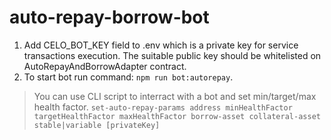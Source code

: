 # auto-repay-borrow-bot

1. Add CELO_BOT_KEY field to .env which is a private key for service transactions execution. The suitable public key should be whitelisted on AutoRepayAndBorrowAdapter contract.
2. To start bot run command: `npm run bot:autorepay`.
> You can use CLI script to interract with a bot and set min/target/max health factor.
> `set-auto-repay-params address minHealthFactor targetHealthFactor maxHealthFactor borrow-asset collateral-asset stable|variable [privateKey]`